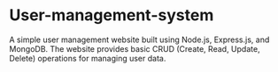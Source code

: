 # User-management-system
A simple user management website built using Node.js, Express.js, and MongoDB. The website provides basic CRUD (Create, Read, Update, Delete) operations for managing user data.
